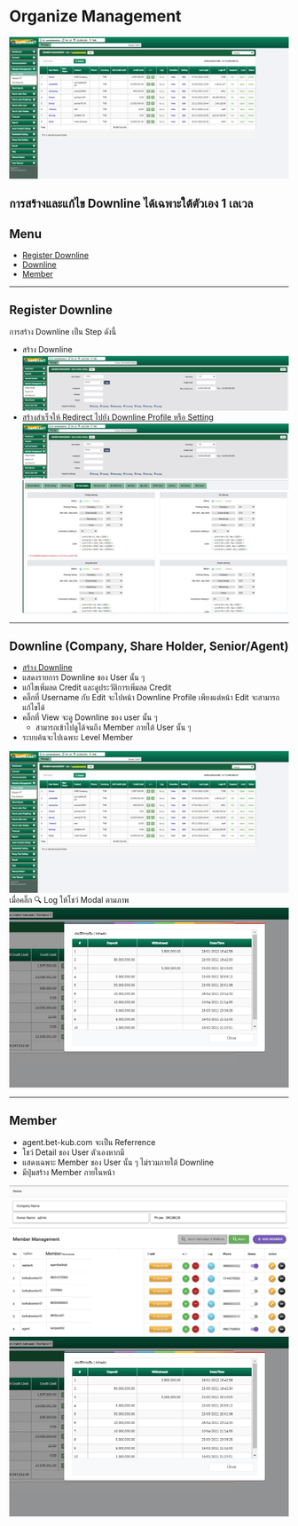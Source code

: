 # Organize Management

![image](img/organize-management.jpg)

## การสร้างและแก้ไข Downline ได้เฉพาะใต้ตัวเอง 1 เลเวล

## Menu

- [Register Downline](#register-downline)
- [Downline](#downline-company-share-holder-senioragent)
- [Member](#member)

---

## Register Downline

การสร้าง Downline เป็น Step ดังนี้

- สร้าง Downline
  ![image](img/register-downline.jpg)
- [สร้างสำเร็จให้ Redirect ไปยัง Downline Profile หรือ Setting](#downline-profile-aka-downline-setting)
  ![image](img/downline-profile.jpg 'Downline Profile')
  ![image](img/downline-setting.jpg 'Downline Setting')

---

## Downline (Company, Share Holder, Senior/Agent)

- [สร้าง Downline](#สร้าง-downline)
- แสดงรายการ Downline ของ User นั้น ๆ
- แก้ไขเพิ่มลด Credit และดูประวัติการเพิ่มลด Credit
- คลิ๊กที่ Username กับ Edit จะไปหน้า Downline Profile เพียงแต่หน้า Edit จะสามารถแก้ไขได้
- คลิ๊กที่ View จะดู Downline ของ user นั้น ๆ
  - สามารถเข้าไปดูได้จนถึง Member ภายใต้ User นั้น ๆ
- ระบบค้นจะไปเฉพาะ Level Member

![image](img/organize-management.jpg 'Downline Management')
เมื่อคลิ๊ก 🔍 Log ให้โชว์ Modal ตามภาพ
![image](img/loging.jpg 'Logging')

---

## Member

- agent.bet-kub.com จะเป็น Referrence
- โชว์ Detail ของ User ตัวเองหากมี
- แสดงเฉพาะ Member ของ User นั้น ๆ ไม่รวมภายใต้ Downline
- มีปุ่มสร้าง Member ภายในหน้า

![image](img/member-management.jpg 'Member Management')
![image](img/loging.jpg 'Logging')
